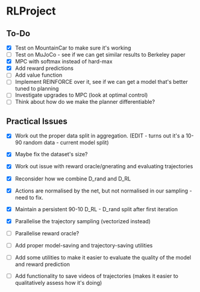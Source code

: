 # RLProject

## To-Do

- [x] Test on MountainCar to make sure it's working
- [ ] Test on MuJoCo - see if we can get similar results to Berkeley paper
- [x] MPC with softmax instead of hard-max
- [x] Add reward predictions
- [ ] Add value function
- [ ] Implement REINFORCE over it, see if we can get a model that's better tuned to planning
- [ ] Investigate upgrades to MPC (look at optimal control)
- [ ] Think about how do we make the planner differentiable?

## Practical Issues

- [x] Work out the proper data split in aggregation. (EDIT - turns out it's a 10-90 random data - current model split)
- [x] Maybe fix the dataset's size?
- [x] Work out issue with reward oracle/gnerating and evaluating trajectories
- [x] Reconsider how we combine D_rand and D_RL
- [x] Actions are normalised by the net, but not normalised in our sampling - need to fix.
- [x] Maintain a persistent 90-10 D_RL - D_rand split after first iteration
- [x] Parallelise the trajectory sampling (vectorized instead)
- [ ] Parallelise reward oracle?
- [ ] Add proper model-saving and trajectory-saving utilities
- [ ] Add some utilities to make it easier to evaluate the quality of the model and reward prediction
- [ ] Add functionality to save videos of trajectories (makes it easier to qualitatively assess how it's doing)


